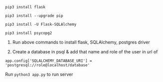```
pip3 install flask

pip3 install --upgrade pip

pip3 install -U Flask-SQLAlchemy

pip3 install psycopg2
```

1. Run above commands to install flask, SQLAlchemy, postgres driver 

2. Create a database in psql & add that name and role of the user in url of 
```
app.config['SQLALCHEMY_DATABASE_URI'] = 'postgresql://role@localhost/database'
```

Run `python3 app.py` to run server
